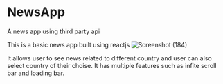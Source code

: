 # NewsApp
A news app using third party api

This is a basic news app built using reactjs 
![Screenshot (184)](https://github.com/Yash1234964/NewsApp/assets/71121351/a8fad432-6fba-469f-84e9-38457db0795d)

It allows user to see news related to different country and user can also select country of their choise. 
It has multiple features such as infite scroll bar and loading bar.

